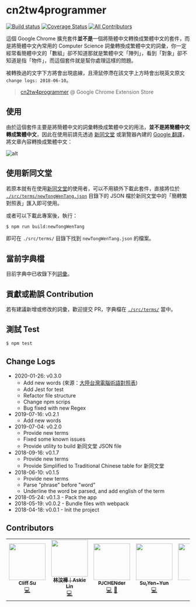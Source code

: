 # cn2tw4programmer

[![Build status](https://badgen.net/travis/pjchender/cn2tw4programmer)](https://travis-ci.com/pjchender/cn2tw4programmer)
[![Coverage Status](https://coveralls.io/repos/github/pjchender/cn2tw4programmer/badge.svg?branch=master)](https://coveralls.io/github/pjchender/cn2tw4programmer?branch=master)
[![All Contributors](https://img.shields.io/badge/all_contributors-6-orange.svg?style=flat-square)](#contributors)


這個 Google Chrome 擴充套件**並不是**一個將簡體中文轉換成繁體中文的套件，而是將簡體中文內常用的 Computer Science 詞彙轉換成繁體中文的詞彙，你一定經常看簡體中文的「數組」卻不知道那就是繁體中文「陣列」，看到「對象」卻不知道是指「物件」，而這個套件就是幫你處理這樣的問題。

被轉換過的文字下方將會出現底線，且滑鼠停滯在該文字上方時會出現英文原文 `change logs: 2018-06-10`。

> [cn2tw4programmer](https://chrome.google.com/webstore/detail/emjpciklgncophlffcjipabmigmdkdmc) @ Google Chrome Extension Store

## 使用

由於這個套件主要是將簡體中文的詞彙轉換成繁體中文的用法，**並不是將簡體中文轉成繁體中文**，因此在使用前請先透過 [新同文堂](https://chrome.google.com/webstore/detail/new-tong-wen-tang/ldmgbgaoglmaiblpnphffibpbfchjaeg?hl=zh-TW) 或瀏覽器內建的 [Google 翻譯](https://support.google.com/chrome/answer/173424?co=GENIE.Platform%3DDesktop&hl=zh-Hant)，將文章內容轉換成繁體中文：

![alt](https://i.imgur.com/l8dEk6i.gif)

## 使用新同文堂

若原本就有在使用[新同文堂](https://github.com/tongwentang)的使用者，可以不用額外下載此套件，直接將位於 [`./src/terms/newTongWenTang.json`](https://github.com/PJCHENder/cn2tw4programmer/tree/master/src/terms/newTongWenTang.json) 目錄下的 JSON 檔於新同文堂中的「簡轉繁對照表」匯入即可使用。

或者可以下載此專案後，執行：

```bash
$ npm run build:newTongWenTang
```

即可在 `./src/terms/` 目錄下找到 `newTongWenTang.json` 的檔案。

## 當前字典檔

目前字典中已收錄下列[詞彙](https://github.com/PJCHENder/cn2tw4programmer/tree/master/src/terms/newTongWenTang.json)。

## 貢獻或勘誤 Contribution

若有建議新增或修改的詞彙，歡迎提交 PR，字典檔在 [`./src/terms/`](https://github.com/PJCHENder/cn2tw4programmer/tree/master/src/terms) 當中。

## 測試 Test

```bash
$ npm test
```

## Change Logs

- 2020-01-26: v0.3.0
  - Add new words (來源：[大陸台灣電腦術語對照表](http://bit.ly/2RrIy9B))
  - Add Jest for test
  - Refactor file structure
  - Change npm scrips
  - Bug fixed with new Regex
- 2019-07-16: v0.2.1
  - Add new words
- 2019-07-04: v0.2.0
  - Provide new terms
  - Fixed some known issues
  - Provide utility to build 新同文堂 JSON file
- 2018-09-16: v0.1.7
  - Provide new terms
  - Provide Simplified to Traditional Chinese table for 新同文堂
- 2018-06-10: v0.1.5
  - Provide new terms
  - Parse "phrase" before "word"
  - Underline the word be parsed, and add english of the term
- 2018-05-24: v0.1.3 - Pack the app
- 2018-05-19: v0.0.2 - Bundle files with webpack
- 2018-04-18: v0.0.1 - Init the project

## Contributors

<!-- ALL-CONTRIBUTORS-LIST:START - Do not remove or modify this section -->
<!-- prettier-ignore-start -->
<!-- markdownlint-disable -->
<table>
  <tr>
    <td align="center"><a href="https://www.cliffsu.ga"><img src="https://avatars1.githubusercontent.com/u/22230889?v=4" width="100px;" alt=""/><br /><sub><b>Cliff Su</b></sub></a><br /><a href="https://github.com/pjchender/cn2tw4programmer/commits?author=stu01509" title="Code">💻</a></td>
    <td align="center"><a href="https://askiebaby.github.io/"><img src="https://avatars1.githubusercontent.com/u/19218822?v=4" width="100px;" alt=""/><br /><sub><b>林汶樺｜Askie Lin</b></sub></a><br /><a href="https://github.com/pjchender/cn2tw4programmer/commits?author=askiebaby" title="Code">💻</a></td>
    <td align="center"><a href="http://pjchender.blogspot.com"><img src="https://avatars1.githubusercontent.com/u/13399740?v=4" width="100px;" alt=""/><br /><sub><b>PJCHENder</b></sub></a><br /><a href="https://github.com/pjchender/cn2tw4programmer/commits?author=pjchender" title="Code">💻</a> <a href="#maintenance-pjchender" title="Maintenance">🚧</a></td>
    <td align="center"><a href="http://yysu.github.io/About-me"><img src="https://avatars3.githubusercontent.com/u/12994810?v=4" width="100px;" alt=""/><br /><sub><b>Su,Yen-Yun</b></sub></a><br /><a href="https://github.com/pjchender/cn2tw4programmer/commits?author=YYSU" title="Code">💻</a></td>
    <td align="center"><a href="https://github.com/extend1994"><img src="https://avatars2.githubusercontent.com/u/13430892?v=4" width="100px;" alt=""/><br /><sub><b>Ann</b></sub></a><br /><a href="https://github.com/pjchender/cn2tw4programmer/commits?author=extend1994" title="Code">💻</a></td>
    <td align="center"><a href="https://github.com/EasonLin0716"><img src="https://avatars1.githubusercontent.com/u/48944243?v=4" width="100px;" alt=""/><br /><sub><b>Eason Lin</b></sub></a><br /><a href="https://github.com/pjchender/cn2tw4programmer/commits?author=EasonLin0716" title="Code">💻</a></td>
    <td align="center"><a href="https://github.com/leannechen"><img src="https://avatars3.githubusercontent.com/u/35912430?v=4" width="100px;" alt=""/><br /><sub><b>Leanne Chen</b></sub></a><br /><a href="https://github.com/pjchender/cn2tw4programmer/commits?author=leannechen" title="Code">💻</a></td>
  </tr>
</table>

<!-- markdownlint-enable -->
<!-- prettier-ignore-end -->
<!-- ALL-CONTRIBUTORS-LIST:END -->
